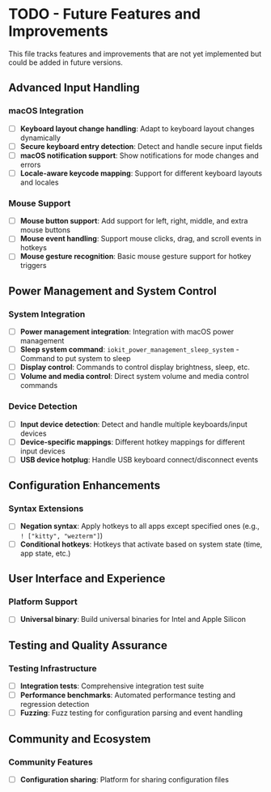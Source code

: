 # TODO - Future Features and Improvements

This file tracks features and improvements that are not yet implemented but could be added in future versions.

## Advanced Input Handling

### macOS Integration
- [ ] **Keyboard layout change handling**: Adapt to keyboard layout changes dynamically
- [ ] **Secure keyboard entry detection**: Detect and handle secure input fields
- [ ] **macOS notification support**: Show notifications for mode changes and errors
- [ ] **Locale-aware keycode mapping**: Support for different keyboard layouts and locales

### Mouse Support
- [ ] **Mouse button support**: Add support for left, right, middle, and extra mouse buttons
- [ ] **Mouse event handling**: Support mouse clicks, drag, and scroll events in hotkeys
- [ ] **Mouse gesture recognition**: Basic mouse gesture support for hotkey triggers

## Power Management and System Control

### System Integration
- [ ] **Power management integration**: Integration with macOS power management
- [ ] **Sleep system command**: `iokit_power_management_sleep_system` - Command to put system to sleep
- [ ] **Display control**: Commands to control display brightness, sleep, etc.
- [ ] **Volume and media control**: Direct system volume and media control commands

### Device Detection
- [ ] **Input device detection**: Detect and handle multiple keyboards/input devices
- [ ] **Device-specific mappings**: Different hotkey mappings for different input devices
- [ ] **USB device hotplug**: Handle USB keyboard connect/disconnect events

## Configuration Enhancements

### Syntax Extensions
- [ ] **Negation syntax**: Apply hotkeys to all apps except specified ones (e.g., `! ["kitty", "wezterm"]`)
- [ ] **Conditional hotkeys**: Hotkeys that activate based on system state (time, app state, etc.)

## User Interface and Experience

### Platform Support
- [ ] **Universal binary**: Build universal binaries for Intel and Apple Silicon

## Testing and Quality Assurance

### Testing Infrastructure
- [ ] **Integration tests**: Comprehensive integration test suite
- [ ] **Performance benchmarks**: Automated performance testing and regression detection
- [ ] **Fuzzing**: Fuzz testing for configuration parsing and event handling

## Community and Ecosystem

### Community Features
- [ ] **Configuration sharing**: Platform for sharing configuration files
